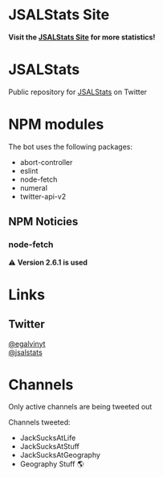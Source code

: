 # JSALStats Site
**Visit the [JSALStats Site](https://galvinpython.github.io) for more statistics!**

# JSALStats
Public repository for [JSALStats](https://twitter.com/jsalstats) on Twitter

# NPM modules
The bot uses the following packages:
- abort-controller
- eslint
- node-fetch
- numeral
- twitter-api-v2

## NPM Noticies
### node-fetch  
&#x26A0; **Version 2.6.1 is used**  

# Links
## Twitter
[@egalvinyt](https://twitter.com/egalvinyt)  
[@jsalstats](https://twitter.com/jsalstats)  

# Channels
Only active channels are being tweeted out

Channels tweeted:
- JackSucksAtLife
- JackSucksAtStuff
- JackSucksAtGeography
- Geography Stuff 🌎
